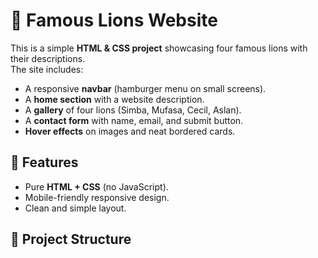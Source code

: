 # 🦁 Famous Lions Website

This is a simple **HTML & CSS project** showcasing four famous lions with their descriptions.  
The site includes:
- A responsive **navbar** (hamburger menu on small screens).
- A **home section** with a website description.
- A **gallery** of four lions (Simba, Mufasa, Cecil, Aslan).
- A **contact form** with name, email, and submit button.
- **Hover effects** on images and neat bordered cards.

## 🚀 Features
- Pure **HTML + CSS** (no JavaScript).
- Mobile-friendly responsive design.
- Clean and simple layout.

## 📂 Project Structure
